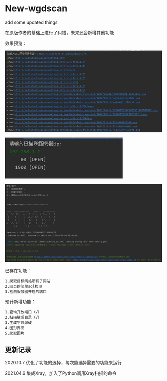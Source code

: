 # New-wgdscan
add some updated things

在原版作者的基础上进行了纠错，未来还会新增其他功能

效果预览：

![](./images/1.jpg)

![](./images/2.jpg)

![](./images/3.jpg)

已存在功能：

```
1.爬取目标网站所有子网站
2.网页的简单sql检测
3.检测服务器开启的端口
```

预计新增功能：

```
1.查询开放端口（√）
2.扫描敏感目录（√）
3.生成字典爆破
4.图形界面
5.爬取图片
```

## 更新记录

2020.10.7 优化了功能的选择，每次能选择需要的功能来运行

2021.04.6 集成Xray，加入了Python调用Xray扫描的命令